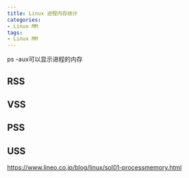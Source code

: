 ```yaml
---
title: Linux 进程内存统计
categories: 
- Linux MM
tags:
- Linux MM
---
```


ps -aux可以显示进程的内存
## RSS

## VSS

## PSS

## USS

https://www.lineo.co.jp/blog/linux/sol01-processmemory.html


